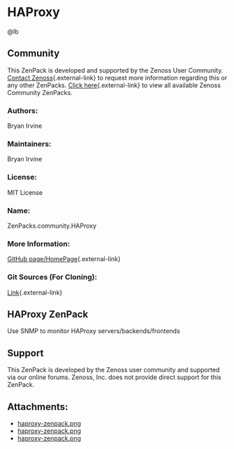 # HAProxy

@lb[](img/zenpack-haproxy-zenpack.png)

## Community

This ZenPack is developed and supported by the Zenoss User Community.
[Contact Zenoss](https://tryit.zenoss.com/zenpack-contact/){.external-link} to
request more information regarding this or any other ZenPacks. [Click here](https://zenoss.com/product/zenpacks?f%5B0%5D=im_field_zenpack_category:1021){.external-link} to
view all available Zenoss Community ZenPacks.

### Authors:

Bryan Irvine

### Maintainers:

Bryan Irvine

### License:

MIT License

### Name:

ZenPacks.community.HAProxy

### More Information:

[GitHub page/HomePage](https://github.com/linkslice/ZenPacks.community.HAProxy){.external-link}

### Git Sources (For Cloning):

[Link](https://github.com/linkslice/ZenPacks.community.HAProxy){.external-link}

## HAProxy ZenPack

Use SNMP to monitor HAProxy servers/backends/frontends

## Support

This ZenPack is developed by the Zenoss user community and supported via
our online forums. Zenoss, Inc. does not provide direct support for this
ZenPack.

## Attachments:

-   [haproxy-zenpack.png](img/zenpack-haproxy-zenpack.png)
-   [haproxy-zenpack.png](img/zenpack-haproxy-zenpack.png)
-   [haproxy-zenpack.png](img/zenpack-haproxy-zenpack.png)


